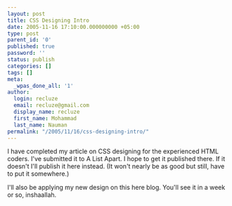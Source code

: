 ```yaml
---
layout: post
title: CSS Designing Intro
date: 2005-11-16 17:10:00.000000000 +05:00
type: post
parent_id: '0'
published: true
password: ''
status: publish
categories: []
tags: []
meta:
  _wpas_done_all: '1'
author:
  login: recluze
  email: recluze@gmail.com
  display_name: recluze
  first_name: Mohammad
  last_name: Nauman
permalink: "/2005/11/16/css-designing-intro/"
---
```

I have completed my article on CSS designing for the experienced HTML coders. I've submitted it to A List Apart. I hope to get it published there. If it doesn't I'll publish it here instead. (It won't nearly be as good but still, have to put it somewhere.)

I'll also be applying my new design on this here blog. You'll see it in a week or so, inshaallah.

